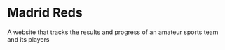 # Madrid Reds

A website that tracks the results and progress of an amateur sports team and its players
